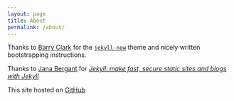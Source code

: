 ```yaml
---
layout: page
title: About
permalink: /about/
---
```


Thanks to [Barry Clark](https://github.com/barryclark) for the [`jekyll-now`](https://github.com/barryclark/jekyll-now) theme and nicely written bootstrapping instructions.

Thanks to [Jana Bergant](https://www.udemy.com/user/jana-bergant/) for [_Jekyll: make fast, secure static sites and blogs with Jekyll_](https://www.udemy.com/static-website-generator-fast-secure-sites-blogs-with-jekyll/)

This site hosted on [GitHub](https://michaeldallen.github.io/)
